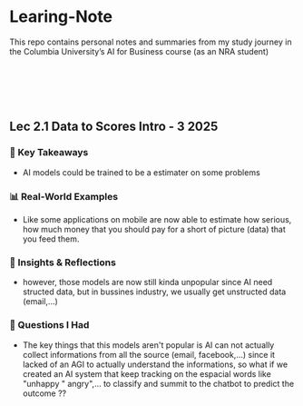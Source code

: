 # Learing-Note
This repo contains personal notes and summaries from my study journey in the Columbia University’s AI for Business course (as an NRA student)

<br><br>
<br><br>

## Lec 2.1 Data to Scores Intro - 3  2025

### 🔑 Key Takeaways
- AI models could be trained to be a estimater on some problems
### 📊 Real-World Examples
- Like some applications on mobile are now able to estimate how serious, how much money that you should pay for a short of picture (data) that you feed them.
### 🧠 Insights & Reflections
- however, those models are now still kinda unpopular since AI need structed data, but in bussines industry, we usually get unstructed data (email,...) 
### 🤔 Questions I Had
 - The key things that this models aren't popular is AI can not actually collect informations from all the source (email, facebook,...) since it lacked of an AGI to actually understand the informations, so what if we created an AI system that keep tracking on the espacial words like "unhappy
 " angry",... to classify and summit to the chatbot to predict the outcome ??
